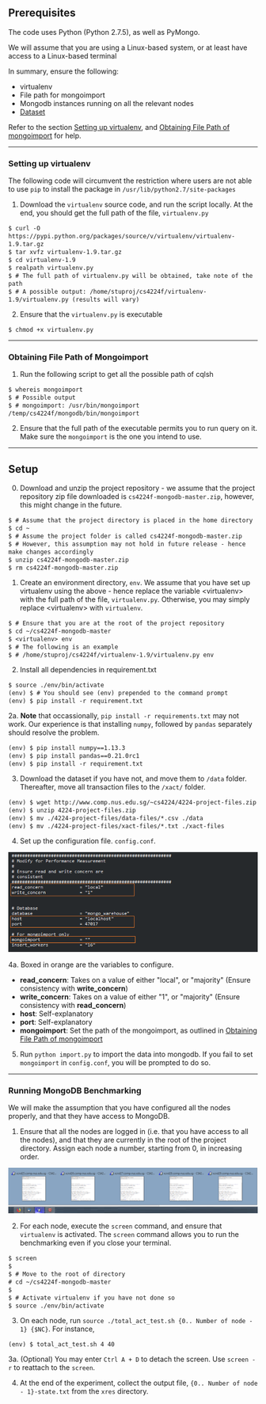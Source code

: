## Prerequisites

The code uses Python (Python 2.7.5), as well as PyMongo.

We will assume that you are using a Linux-based system, or at least have access to a Linux-based terminal

In summary, ensure the following:

* virtualenv
* File path for mongoimport
* Mongodb instances running on all the relevant nodes
* [Dataset](http://www.comp.nus.edu.sg/%7Ecs4224/4224-project-files.zip)

Refer to the section [Setting up virtualenv](#set_virtualenv), and [Obtaining File Path of mongoimport](#get_mongoimport) for help.

<hr/>

### <a name="set_virtualenv"></a> Setting up virtualenv

The following code will circumvent the restriction where users are not able to use `pip` to install the package in `/usr/lib/python2.7/site-packages`

1. Download the `virtualenv` source code, and run the script locally. At the end, you should get the full path of the file, `virtualenv.py`

```
$ curl -O https://pypi.python.org/packages/source/v/virtualenv/virtualenv-1.9.tar.gz
$ tar xvfz virtualenv-1.9.tar.gz
$ cd virtualenv-1.9
$ realpath virtualenv.py
$ # The full path of virtualenv.py will be obtained, take note of the path
$ # A possible output: /home/stuproj/cs4224f/virtualenv-1.9/virtualenv.py (results will vary)
```

2. Ensure that the `virtualenv.py` is executable

```
$ chmod +x virtualenv.py
```

<hr/>

### <a name="get_mongoimport"></a> Obtaining File Path of Mongoimport

1. Run the following script to get all the possible path of cqlsh
```
$ whereis mongoimport
$ # Possible output
$ # mongoimport: /usr/bin/mongoimport /temp/cs4224f/mongodb/bin/mongoimport
```

2. Ensure that the full path of the executable permits you to run query on it. Make sure the `mongoimport` is the one you intend to use.

<hr/>

## Setup

0. Download and unzip the project repository - we assume that the project repository zip file downloaded is `cs4224f-mongodb-master.zip`, however, this might change in the future.

```
$ # Assume that the project directory is placed in the home directory
$ cd ~
$ # Assume the project folder is called cs4224f-mongodb-master.zip
$ # However, this assumption may not hold in future release - hence make changes accordingly
$ unzip cs4224f-mongodb-master.zip
$ rm cs4224f-mongodb-master.zip
```

1. Create an environment directory, `env`. We assume that you have set up virtualenv using the above - hence replace the variable \<virtualenv\> with the full path of the file, `virtualenv.py`. Otherwise, you may simply replace \<virtualenv\> with `virtualenv`.

```
$ # Ensure that you are at the root of the project repository
$ cd ~/cs4224f-mongodb-master
$ <virtualenv> env
$ # The following is an example
$ # /home/stuproj/cs4224f/virtualenv-1.9/virtualenv.py env
```

2. Install all dependencies in requirement.txt

```
$ source ./env/bin/activate
(env) $ # You should see (env) prepended to the command prompt
(env) $ pip install -r requirement.txt
```

2a. __Note__ that occassionally, `pip install -r requirements.txt` may not work. Our experience is that installing `numpy`, followed by `pandas` separately should resolve the problem.

```
(env) $ pip install numpy==1.13.3
(env) $ pip install pandas==0.21.0rc1
(env) $ pip install -r requirement.txt
```

3. Download the dataset if you have not, and move them to `/data` folder. Thereafter, move all transaction files to the `/xact/` folder.

```
(env) $ wget http://www.comp.nus.edu.sg/~cs4224/4224-project-files.zip
(env) $ unzip 4224-project-files.zip
(env) $ mv ./4224-project-files/data-files/*.csv ./data
(env) $ mv ./4224-project-files/xact-files/*.txt ./xact-files
```

4. Set up the configuration file. `config.conf`.

![Configuration file setting](documentation/conf.png)

4a. Boxed in orange are the variables to configure.

* __read_concern__: Takes on a value of either "local", or "majority" (Ensure consistency with __write_concern__)
* __write_concern__: Takes on a value of either "1", or "majority" (Ensure consistency with __read_concern__)
* __host__: Self-explanatory
* __port__: Self-explanatory
* __mongoimport__: Set the path of the mongoimport, as outlined in [Obtaining File Path of mongoimport](#get_mongoimport)

5. Run `python import.py` to import the data into mongodb. If you fail to set `mongoimport` in `config.conf`, you will be prompted to do so.

<hr/>

### Running MongoDB Benchmarking

We will make the assumption that you have configured all the nodes properly, and that they have access to MongoDB.

1. Ensure that all the nodes are logged in (i.e. that you have access to all the nodes), and that they are currently in the root of the project directory. Assign each node a number, starting from 0, in increasing order.

![Multiple Shell](documentation/multiple-shell.png)

2. For each node, execute the `screen` command, and ensure that `virtualenv` is activated. The `screen` command allows you to run the benchmarking even if you close your terminal.

```
$ screen
$
$ # Move to the root of directory
# cd ~/cs4224f-mongodb-master
$
$ # Activate virtualenv if you have not done so
$ source ./env/bin/activate
```

3. On each node, run `source ./total_act_test.sh {0.. Number of node - 1} {$NC}`. For instance,

```
(env) $ total_act_test.sh 4 40
```

3a. (Optional) You may enter `Ctrl A + D` to detach the screen. Use `screen -r` to reattach to the `screen`.

4. At the end of the experiment, collect the output file, `{0.. Number of node - 1}-state.txt` from the `xres` directory.
